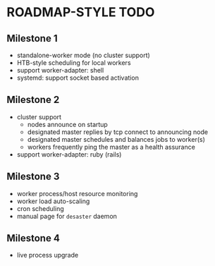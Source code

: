 
# ROADMAP-STYLE TODO

## Milestone 1

- standalone-worker mode (no cluster support)
- HTB-style scheduling for local workers
- support worker-adapter: shell
- systemd: support socket based activation

## Milestone 2
- cluster support
  - nodes announce on startup
  - designated master replies by tcp connect to announcing node
  - designated master schedules and balances jobs to worker(s)
  - workers frequently ping the master as a health assurance
- support worker-adapter: ruby (rails)

## Milestone 3
- worker process/host resource monitoring
- worker load auto-scaling
- cron scheduling
- manual page for `desaster` daemon

## Milestone 4
- live process upgrade
